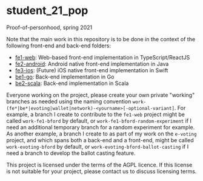 # student_21_pop
Proof-of-personhood, spring 2021

Note that the main work in this repository is to be done
in the context of the following front-end and back-end folders:

* [fe1-web](https://github.com/dedis/student_21_pop/tree/master/fe1-web): Web-based front-end implementation in TypeScript/ReactJS
* [fe2-android](https://github.com/dedis/student_21_pop/tree/master/fe2-android): Android native front-end implementation in Java
* [fe3-ios](https://github.com/dedis/student_21_pop/tree/master/fe3-ios): (Future) iOS native front-end implementation in Swift
* [be1-go](https://github.com/dedis/student_21_pop/tree/master/be1-go): Back-end implementation in Go
* [be2-scala](https://github.com/dedis/student_21_pop/tree/master/be2-scala): Back-end implementation in Scala

Everyone working on the project,
please create your own private "working" branches as needed
using the naming convention
`work-(fe*|be*|evoting|wallet|network)-<yourname>[-optional-variant]`.
For example,
a branch I create to contribute to the `fe1-web` project
might be called `work-fe1-bford` by default,
or `work-fe1-bford-random-experiment` if I need an additional temporary branch
for a random experiment for example.
As another example,
a branch I create to as part of my work on the `e-voting` project,
and which spans both a back-end and a front-end,
might be called `work-evoting-bford` by default,
or `work-evoting-bford-ballot-casting`
if I need a branch to develop the ballot casting feature.


This project is licensed under the terms of the AGPL licence. If this license is not suitable for your project, please contact us to discuss licensing terms.
